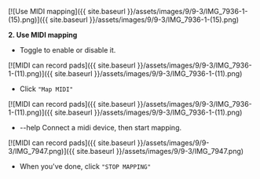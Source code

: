 ---
---

[![Use MIDI mapping]({{ site.baseurl }}/assets/images/9/9-3/IMG_7936-1-(15).png)]({{
site.baseurl }}/assets/images/9/9-3/IMG_7936-1-(15).png)

**2. Use MIDI mapping**

- Toggle to enable or disable it.

[![MIDI can record pads]({{ site.baseurl }}/assets/images/9/9-3/IMG_7936-1-(11).png)]({{
site.baseurl }}/assets/images/9/9-3/IMG_7936-1-(11).png)

- Click `"Map MIDI"`

[![MIDI can record pads]({{ site.baseurl }}/assets/images/9/9-3/IMG_7936-1-(11).png)]({{
site.baseurl }}/assets/images/9/9-3/IMG_7936-1-(11).png)

- --help Connect a midi device, then start mapping.

[![MIDI can record pads]({{ site.baseurl }}/assets/images/9/9-3/IMG_7947.png)]({{
site.baseurl }}/assets/images/9/9-3/IMG_7947.png)

- When you've done, click `"STOP MAPPING"`
